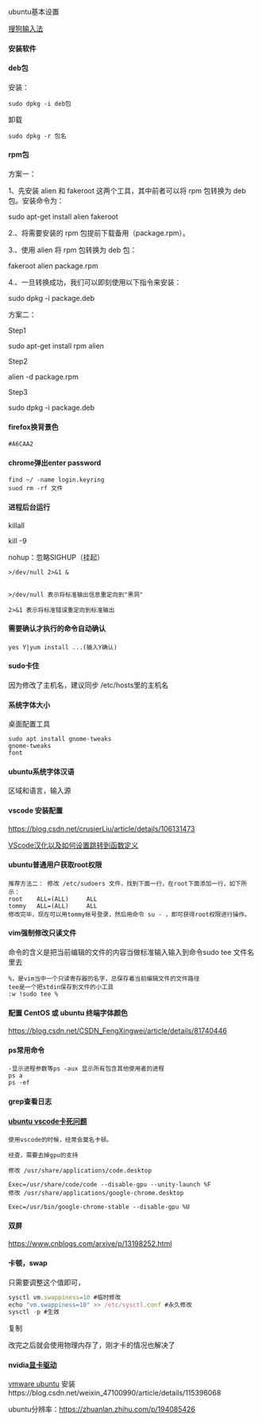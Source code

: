 ubuntu基本设置

[搜狗输入法](https://blog.csdn.net/small_wu/article/details/125072454)

#### 安装软件

#### deb包

安装：

```
sudo dpkg -i deb包
```

卸载

```
sudo dpkg -r 包名
```

#### rpm包

方案一：

1、先安装 alien 和 fakeroot 这两个工具，其中前者可以将 rpm 包转换为 deb 包。安装命令为：

sudo apt-get install alien fakeroot

2.、将需要安装的 rpm 包提前下载备用（package.rpm）。

3.、使用 alien 将 rpm 包转换为 deb 包：

 fakeroot alien package.rpm

4.、一旦转换成功，我们可以即刻使用以下指令来安装：

sudo dpkg -i package.deb

方案二：

Step1

sudo apt-get install rpm alien

Step2

alien -d package.rpm

Step3

sudo dpkg -i package.deb



#### firefox换背景色

```
#A6CAA2
```

#### chrome弹出enter password

```
find ~/ -name login.keyring
suod rm -rf 文件 
```

#### 进程后台运行

killall

kill -9 

nohup：忽略SIGHUP（挂起）

```
>/dev/null 2>&1 &


>/dev/null 表示将标准输出信息重定向到"黑洞"

2>&1 表示将标准错误重定向到标准输出
```



#### 需要确认才执行的命令自动确认

```
yes Y|yum install ...(输入Y确认)
```



#### sudo卡住

因为修改了主机名，建议同步 /etc/hosts里的主机名

#### 系统字体大小

桌面配置工具

```
sudo apt install gnome-tweaks
gnome-tweaks
font 
```

#### ubuntu系统字体汉语

区域和语言，输入源

#### vscode 安装配置

https://blog.csdn.net/crusierLiu/article/details/106131473

[VScode汉化以及如何设置跳转到函数定义](https://blog.csdn.net/qq_39800732/article/details/112427994)

#### ubuntu普通用户获取root权限

```
推荐方法二： 修改 /etc/sudoers 文件，找到下面一行，在root下面添加一行，如下所示：
root    ALL=(ALL)     ALL
tommy   ALL=(ALL)     ALL
修改完毕，现在可以用tommy帐号登录，然后用命令 su - ，即可获得root权限进行操作。
```

#### vim强制修改只读文件

命令的含义是把当前编辑的文件的内容当做标准输入输入到命令sudo tee 文件名里去

```
%，是vim当中一个只读寄存器的名字，总保存着当前编辑文件的文件路径
tee是一个把stdin保存到文件的小工具
:w !sudo tee %
```

#### 配置 CentOS 或 ubuntu 终端字体颜色

https://blog.csdn.net/CSDN_FengXingwei/article/details/81740446

#### ps常用命令



```
-显示进程参数等ps -aux 显示所有包含其他使用者的进程
ps a
ps -ef
```

#### grep查看日志





#### [ubuntu vscode卡死问题](https://www.jianshu.com/p/176c00115b40)

```
使用vscode的时候，经常会莫名卡顿。

经查，需要去掉gpu的支持

修改 /usr/share/applications/code.desktop

Exec=/usr/share/code/code --disable-gpu --unity-launch %F
修改 /usr/share/applications/google-chrome.desktop

Exec=/usr/bin/google-chrome-stable --disable-gpu %U
```

#### 双屏

https://www.cnblogs.com/arxive/p/13198252.html

#### 卡顿，swap

只需要调整这个值即可，

```javascript
sysctl vm.swappiness=10 #临时修改
echo "vm.swappiness=10" >> /etc/sysctl.conf #永久修改
sysctl -p #生效
```

复制

改完之后就会使用物理内存了，刚才卡的情况也解决了

#### nvidia[显卡驱动](https://blog.csdn.net/wm9028/article/details/110268030)

[vmware ubuntu](https://blog.csdn.net/RadiantJeral/article/details/126919801#:~:text=%E3%80%90Linux%E3%80%91%E3%80%90Ubuntu%E3%80%91%E5%9C%A8VMware%E8%99%9A%E6%8B%9F%E6%9C%BA%E4%B8%AD%E5%AE%89%E8%A3%85Ubuntu18.04%EF%BC%88%E4%BF%9D%E5%A7%86%E7%BA%A7%E5%9B%BE%E6%96%87%E6%95%99%E7%A8%8B%EF%BC%89%201%201.%20%E5%9C%A8%20VMware%20%E4%B8%AD%E6%96%B0%E5%BB%BA%E8%99%9A%E6%8B%9F%E6%9C%BA%20%E5%AE%89%E8%A3%85%20VMware,Ubuntu%2018.04%20%E6%8C%89%E7%85%A7%202.2%20%E4%BF%AE%E6%94%B9%E5%88%86%E8%BE%A8%E7%8E%87.%20Ubuntu%2018.04%20%E5%B7%B2%E7%BB%8F%E6%88%90%E5%8A%9F%E5%AE%89%E8%A3%85.) 安装https://blog.csdn.net/weixin_47100990/article/details/115396068

ubuntu分辨率：https://zhuanlan.zhihu.com/p/194085426
